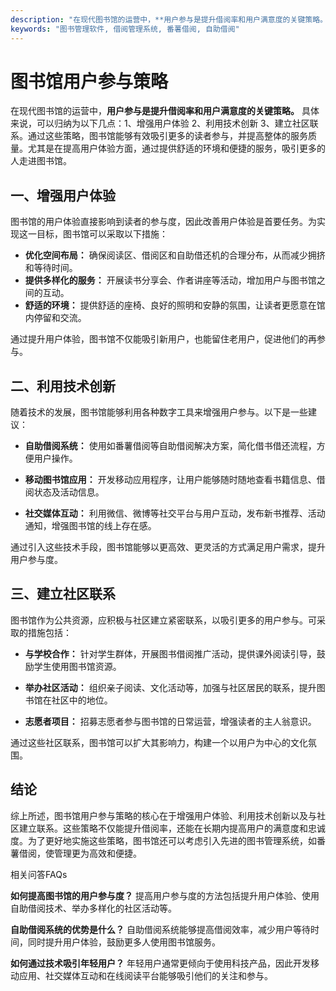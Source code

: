 ```yaml
---
description: "在现代图书馆的运营中，**用户参与是提升借阅率和用户满意度的关键策略。** 具体来说，可以归纳为以下几点：1、增强用户体验 2、利用技术创新 3、建立社区联系。通过这些策略，图书馆能够有效吸引更多的读者参与，并提高整体的服务质量。尤其是在提高用户体验方面，通过提供舒适的环境和便捷的服务，吸引更多的人走进图书馆。"
keywords: "图书管理软件, 借阅管理系统, 番薯借阅, 自助借阅"
---
```

# 图书馆用户参与策略

在现代图书馆的运营中，**用户参与是提升借阅率和用户满意度的关键策略。** 具体来说，可以归纳为以下几点：1、增强用户体验 2、利用技术创新 3、建立社区联系。通过这些策略，图书馆能够有效吸引更多的读者参与，并提高整体的服务质量。尤其是在提高用户体验方面，通过提供舒适的环境和便捷的服务，吸引更多的人走进图书馆。

## 一、增强用户体验

图书馆的用户体验直接影响到读者的参与度，因此改善用户体验是首要任务。为实现这一目标，图书馆可以采取以下措施：

- **优化空间布局：** 确保阅读区、借阅区和自助借还机的合理分布，从而减少拥挤和等待时间。
- **提供多样化的服务：** 开展读书分享会、作者讲座等活动，增加用户与图书馆之间的互动。
- **舒适的环境：** 提供舒适的座椅、良好的照明和安静的氛围，让读者更愿意在馆内停留和交流。

通过提升用户体验，图书馆不仅能吸引新用户，也能留住老用户，促进他们的再参与。

## 二、利用技术创新

随着技术的发展，图书馆能够利用各种数字工具来增强用户参与。以下是一些建议：

- **自助借阅系统：** 使用如番薯借阅等自助借阅解决方案，简化借书借还流程，方便用户操作。
  
- **移动图书馆应用：** 开发移动应用程序，让用户能够随时随地查看书籍信息、借阅状态及活动信息。

- **社交媒体互动：** 利用微信、微博等社交平台与用户互动，发布新书推荐、活动通知，增强图书馆的线上存在感。

通过引入这些技术手段，图书馆能够以更高效、更灵活的方式满足用户需求，提升用户参与度。

## 三、建立社区联系

图书馆作为公共资源，应积极与社区建立紧密联系，以吸引更多的用户参与。可采取的措施包括：

- **与学校合作：** 针对学生群体，开展图书借阅推广活动，提供课外阅读引导，鼓励学生使用图书馆资源。

- **举办社区活动：** 组织亲子阅读、文化活动等，加强与社区居民的联系，提升图书馆在社区中的地位。

- **志愿者项目：** 招募志愿者参与图书馆的日常运营，增强读者的主人翁意识。

通过这些社区联系，图书馆可以扩大其影响力，构建一个以用户为中心的文化氛围。

## 结论

综上所述，图书馆用户参与策略的核心在于增强用户体验、利用技术创新以及与社区建立联系。这些策略不仅能提升借阅率，还能在长期内提高用户的满意度和忠诚度。为了更好地实施这些策略，图书馆还可以考虑引入先进的图书管理系统，如番薯借阅，使管理更为高效和便捷。

相关问答FAQs

**如何提高图书馆的用户参与度？** 提高用户参与度的方法包括提升用户体验、使用自助借阅技术、举办多样化的社区活动等。

**自助借阅系统的优势是什么？** 自助借阅系统能够提高借阅效率，减少用户等待时间，同时提升用户体验，鼓励更多人使用图书馆服务。

**如何通过技术吸引年轻用户？** 年轻用户通常更倾向于使用科技产品，因此开发移动应用、社交媒体互动和在线阅读平台能够吸引他们的关注和参与。
